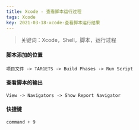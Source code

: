 ```yaml
---
title: Xcode - 查看脚本运行过程
tags: Xcode
key: 2021-03-18-xcode-查看脚本运行结果
---
```

> 关键词：Xcode，Shell，脚本，运行过程

#### 脚本添加的位置

```
项目文件 -> TARGETS -> Build Phases -> Run Script
```

#### 查看脚本的输出

```
View -> Navigators -> Show Report Navigator
```

#### 快捷键

```
command + 9
```




